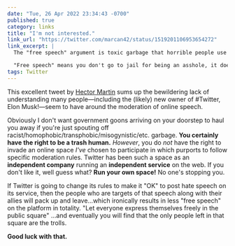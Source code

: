 ```yaml
---
date: "Tue, 26 Apr 2022 23:34:43 -0700"
published: true
category: links
title: "I'm not interested."
link_url: "https://twitter.com/marcan42/status/1519201106953654272"
link_excerpt: |
  The "free speech" argument is toxic garbage that horrible people use to justify being horrible people.

  "Free speech" means you don't go to jail for being an asshole, it doesn't mean others have to put up with you. If you're going to put up with assholes, I'm not interested. 
tags: Twitter
---
```


This excellent tweet by [Hector Martin](https://twitter.com/marcan42) sums up the bewildering lack of understanding many people—including the (likely) new owner of #Twitter, Elon Musk!—seem to have around the moderation of online speech.

Obviously I don't want government goons arriving on your doorstep to haul you away if you're just spouting off racist/homophobic/transphobic/misogynistic/etc. garbage. **You certainly have the right to be a trash human.** _However_, you do _not_ have the right to invade an online space _I've_ chosen to participate in which purports to follow specific moderation rules. Twitter has been such a space as an **independent company** running an **independent service** on the web. If you don't like it, well guess what? **Run your own space!** No one's stopping you.

If Twitter is going to change its rules to make it "OK" to post hate speech on its service, then the people who are targets of that speech along with their allies will pack up and leave…which ironically results in less "free speech" on the platform in totality. "Let everyone express themselves freely in the public square" …and eventually you will find that the only people left in that square are the trolls.

**Good luck with that.**
